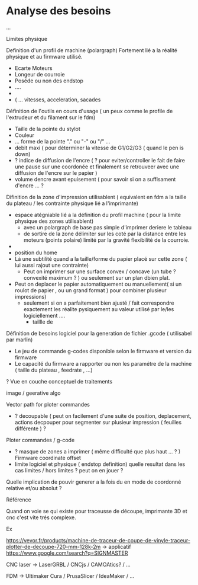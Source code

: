 # Analyse des besoins 

...

Limites physique 

Definition d'un profil de machine (polargraph) Fortement lié a la réalité physique et au firmware utilisé.
* Ecarte Moteurs
* Longeur de courroie
* Poséde ou non des endstop
* ....
* 
* ( ... vitesses, acceleration, sacades 

Définition de l'outils en cours d'usage ( un peux comme le profile de l'extrudeur et du filament sur le fdm)
* Taille de la pointe du stylot
* Couleur
* ... forme de la pointe "." ou "-" ou "/" ...
* debit maxi ( pour déterminer la vitesse de G1/G2/G3 ( quand le pen is down)
* ? indice de diffusion de l'encre ( ? pour eviter/controller le fait de faire une pause sur une coordonée et finalement se retrouveer avec une diffusion de l'encre sur le papier )
* volume dencre avant epuisement ( pour savoir si on a suffisament d'encre ... ?


Difinition de la zone d'impression utilisablent ( equivalent en fdm a la taille du plateau / les contrainte physique lié a l'imprimante)
* espace atégniable lié a la définition du profil machine ( pour la limite physique des zones utilisablent) 
  * avec un polargraph de base pas simple d'imprimer deriere le tableau 
  * de sortire de la zone délimiter sur les coté par la distance entre les moteurs (points polaire) limité par la gravité flexibilité de la courroie.
* 
* position du home
* Là une subtilité quand a la taille/forme du papier placé sur cette zone ( lui aussi rajout une contrainte)
  * Peut on imprimer sur une surface convex / concave  (un tube ? convexité maximum ? ) ou seulement sur un plan dbien plat.
* Peut on deplacer le papier automatiquement ou manuellement( si un roulot de papier , ou un grand format ) pour combiner plusieur impressions) 
  * seulement si on a parfaitement bien ajusté / fait correspondre exactement les réalite pysiquement au valeur utilisé par le/les logiciellement .... 
    * taillle de


Définition de besoins logiciel pour la generation de fichier .gcode ( utilisabel par marlin)
* Le jeu de commande g-codes disponible selon le firmware et version du firmware
* Le capacité du firmware a rapporter ou non les paramétre de la machine ( taille du plateau , feedrate , ...)

? Vue en couche conceptuel de traitements

image / geerative algo

Vector path for ploter commandes
* ? decoupable ( peut on facilement d'une suite de position, deplacement, actions  decpouper pour segmenter sur plusieur impression ( feuilles différente ) ?

Ploter commandes / g-code
* ? masque de zones a imprimer ( même difficulté que plus haut ... ? )
Firmware coordinate offset
* limite logiciel et physique ( endstop definition) quelle resultat dans les cas limites / hors limites ? peut on en jouer ?

Quelle implication de pouvir generer a la fois du en mode de coordonné relative et/ou absolut ?



Référence


Quand on voie se qui existe pour traceusse de découpe, imprimante 3D et cnc c'est vite trés complexe.

Ex 

https://vevor.fr/products/machine-de-traceur-de-coupe-de-vinyle-traceur-plotter-de-decoupe-720-mm-128k-2m -> applicatif https://www.google.com/search?q=SIGNMASTER

CNC laser -> LaserGRBL / CNCjs / CAMOAtics? / ...

FDM -> Ultimaker Cura / PrusaSlicer / IdeaMaker / ...


